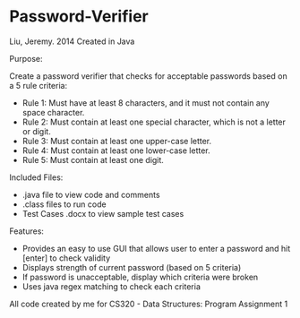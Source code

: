 Password-Verifier
=================

Liu, Jeremy. 2014
Created in Java

Purpose: 

Create a password verifier that checks for acceptable passwords based on a 5 rule criteria:
- Rule 1: Must have at least 8 characters, and it must not contain any space character.
- Rule 2: Must contain at least one special character, which is not a letter or digit.
- Rule 3: Must contain at least one upper-case letter.
- Rule 4: Must contain at least one lower-case letter.
- Rule 5: Must contain at least one digit.

Included Files:
- .java file to view code and comments
- .class files to run code
- Test Cases .docx to view sample test cases 

Features:
- Provides an easy to use GUI that allows user to enter a password and hit [enter] to check validity
- Displays strength of current password (based on 5 criteria)
- If password is unacceptable, display which criteria were broken
- Uses java regex matching to check each criteria

All code created by me for CS320 - Data Structures: Program Assignment 1
